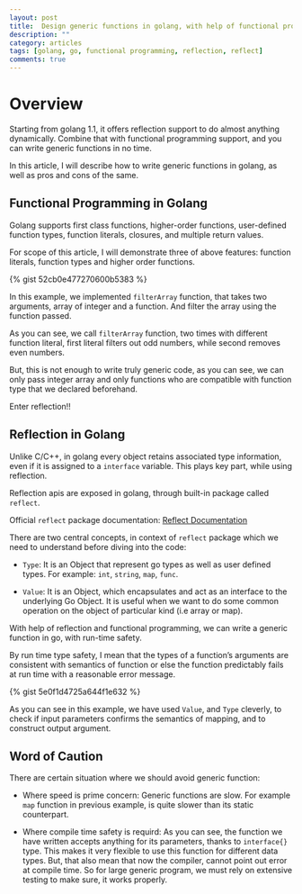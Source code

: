 ```yaml
---
layout: post
title:  Design generic functions in golang, with help of functional programming and reflection
description: ""
category: articles
tags: [golang, go, functional programming, reflection, reflect]
comments: true
---
```


Overview
========
Starting from golang 1.1, it offers reflection support to do almost anything dynamically. Combine that with functional programming support, and you can write generic functions in no time.

In this article, I will describe how to write generic functions in golang, as well as pros and cons of the same.

Functional Programming in Golang
--------------------------------
Golang supports first class functions, higher-order functions, user-defined function types, function literals, closures, and multiple return values. 

For scope of this article, I will demonstrate three of above features: function literals, function types and higher order functions.

{% gist 52cb0e477270600b5383 %}

In this example, we implemented `filterArray` function, that takes two arguments, array of integer and a function. And filter the array using the function passed.

As you can see, we call `filterArray` function, two times with different function literal, first literal filters out odd numbers, while second removes even numbers.

But, this is not enough to write truly generic code, as you can see, we can only pass integer array and only functions who are compatible with function type that we declared beforehand. 

Enter reflection!!

Reflection in Golang 
--------------------
Unlike C/C++, in golang every object retains associated type information, even if it is assigned to a `interface` variable. This plays key part, while using reflection.

Reflection apis are exposed in golang, through built-in package called `reflect`.

Official `reflect` package documentation: [Reflect Documentation](http://golang.org/pkg/reflect/)

There are two central concepts, in context of `reflect` package which we need to understand before diving into the code:

* `Type`: It is an Object that represent go types as well as user defined types. For example: `int`, `string`, `map`, `func`.

* `Value`: It is an Object, which encapsulates and act as an interface to the underlying Go Object. It is useful when we want to do some common operation on the object of particular kind (i.e array or map).

With help of reflection and functional programming, we can write a generic function in go, with run-time safety.

By run time type safety, I mean that the types of a function’s arguments are consistent with semantics of function or else the function predictably fails at run time with a reasonable error message. 

{% gist 5e0f1d4725a644f1e632 %}

As you can see in this example, we have used `Value`, and `Type` cleverly, to check if input parameters confirms the semantics of mapping, and to construct output argument.

Word of Caution
---------------
There are certain situation where we should avoid generic function:

* Where speed is prime concern: Generic functions are slow. For example `map` function in previous example, is quite slower than its static counterpart. 

* Where compile time safety is requird: As you can see, the function we have written accepts anything for its parameters, thanks to `interface{}` type. This makes it very flexible to use this function for different data types. But, that also mean that now the compiler, cannot point out error at compile time. So for large generic program, we must rely on extensive testing to make sure, it works properly.



